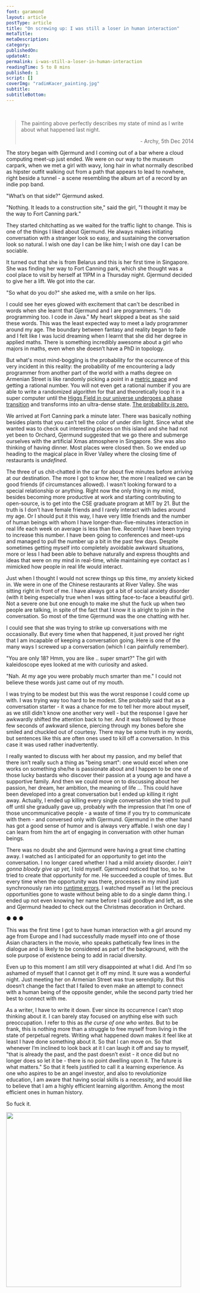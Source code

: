 ```yaml
---
font: garamond
layout: article
postType: article
title: "On screwing up: I was still a loser in human interaction"
metaTitle:
metaDescription: 
category: 
publishedOn: 
updateAt: 
permalink: i-was-still-a-loser-in-human-interaction
readingTime: 5 to 8 mins
published: 1
script: []
coverImg: "radimKacer_painting.jpg"
subtitle:
subtitleBottom:
---
```

 

>The painting above perfectly describes my state of mind as I write about what happened 
last night. 
>
><p style="text-align:right">- Archy, 5th Dec 2014</p>

The story began with Gjermund and I coming out of a bar where a cloud computing meet-up just ended. We were on our way to the museum carpark, when we met a girl with wavy, long hair in what normally described as hipster outfit walking out from a path that appears to lead to nowhere, right beside a tunnel - a scene resembling the album art of a record by an indie pop band. 

"What’s on that side?" Gjermund asked.

"Nothing. It leads to a construction site," said the girl, "I thought it may be the way to Fort Canning park."

They started chitchatting as we waited for the traffic light to change. This is one of the things I liked about Gjermund. He always makes initiating conversation with a stranger look so easy, and sustaining the conversation look so natural. I wish one day I can be like him; I wish one day I can be sociable. 

It turned out that she is from Belarus and this is her first time in Singapore. She was finding her way to Fort Canning park, which she thought was a cool place to visit by herself at 11PM in a Thursday night. Gjermund decided to give her a lift. We got into the car.

"So what do you do?" she asked me, with a smile on her lips.

I could see her eyes glowed with excitement that can't be described in words when she learnt that Gjermund and I are programmers. "I do programming too. I code in Java." My heart skipped a beat as she said these words. This was the least expected way to meet a lady programmer around my age. The boundary between fantasy and reality began to fade and I felt like I was lucid dreaming when I learnt that she did her degree in applied maths. There is something incredibly awesome about a girl who majors in maths, even when she doesn’t have a PhD in topology. 

But what's most mind-boggling is the probability for the occurrence of this very incident in this reality: the probability of me encountering a lady programmer from another part of the world with a maths degree on Armenian Street is like randomly picking a point in a <a target="_blank" href="http://en.wikipedia.org/wiki/Metric_space">metric space</a> and getting a rational number. You will not even get a rational number if you are able to write a randomized algorithm for that and theoretically loop it in a super computer until the <a target="_blank" href="http://www.ted.com/talks/gian_giudice_why_our_universe_might_exist_on_a_knife_edge?language=en">Higgs Field in our universe undergoes a phase transition</a> and transforms into an ultra-dense state. <a target="_blank" href="http://math.stackexchange.com/a/798558/65082">The probability is zero.</a>

We arrived at Fort Canning park a minute later. There was basically nothing besides plants that you can’t tell the color of under dim light. Since what she wanted was to check out interesting places on this island and she had not yet been to Orchard, Gjermund suggested that we go there and submerge ourselves with the artificial Xmas atmosphere in Singapore. She was also thinking of having dinner. Most places were closed then. So we ended up heading to the magical place in River Valley where the closing time of restaurants is <i>undefined</i>.

The three of us chit-chatted in the car for about five minutes before arriving at our destination. The more I got to know her, the more I realized we can be good friends (if circumstances allowed). I wasn't looking forward to a special relationship or anything. Right now the only thing in my mind, besides becoming more productive at work and starting contributing to open-source, is to get into the CSE graduate program at MIT by 21. But the truth is I don’t have female friends and I rarely interact with ladies around my age. Or I should put it this way, I have very little friends and the number of human beings with whom I have longer-than-five-minutes interaction in real life each week on average is less than five. Recently I have been trying to increase this number. I have been going to conferences and meet-ups and managed to pull the number up a bit in the past few days. Despite sometimes getting myself into completely avoidable awkward situations, more or less I had been able to behave naturally and express thoughts and ideas that were on my mind in real-time, while maintaining eye contact as I mimicked how people in real life would interact. 

Just when I thought I would not screw things up this time, my anxiety kicked in. We were in one of the Chinese restaurants at River Valley. She was sitting right in front of me. I have always got a bit of social anxiety disorder (with it being especially true when I was sitting face-to-face a beautiful girl). Not a severe one but one enough to make me shut the fuck up when two people are talking, in spite of the fact that I know it is alright to join in the conversation. So most of the time Gjermund was the one chatting with her.

I could see that she was trying to strike up conversations with me occasionally. But every time when that happened, it just proved her right that I am incapable of keeping a conversation going. Here is one of the many ways I screwed up a conversation (which I can painfully remember).

"You are only 18? Hmm, you are like .. super smart?" The girl with kaleidoscope eyes looked at me with curiosity and asked.

"Nah. At my age you were probably much smarter than me." I could not believe these words just came out of my mouth.

I was trying to be modest but this was the worst response I could come up with. I was trying way too hard to be modest. She probably said that as a conversation starter - it was a chance for me to tell her more about myself, as we still didn't know one another very well - but the response I gave her awkwardly shifted the attention back to her. And it was followed by those few seconds of awkward silence, piercing through my bones before she smiled and chuckled out of courtesy. There may be some truth in my words, but sentences like this are often ones used to kill off a conversation. In this case it was used rather inadvertently.

I really wanted to discuss with her about my passion, and my belief that there isn’t really such a thing as "being smart": one would excel when one works on something she/he is passionate about and I happen to be one of those lucky bastards who discover their passion at a young age and have a supportive family. And then we could move on to discussing about her passion, her dream, her ambition, the meaning of life … This could have been developed into a great conversation but I ended up killing it right away. Actually, I ended up killing every single conversation she tried to pull off until she gradually gave up, probably with the impression that I’m one of those uncommunicative people - a waste of time if you try to communicate with them - and conversed only with Gjermund. Gjermund in the other hand has got a good sense of humor and is always very affable. I wish one day I can learn from him the art of engaging in conversation with other human beings.

There was no doubt she and Gjermund were having a great time chatting away. I watched as I anticipated for an opportunity to get into the conversation. I no longer cared whether I had a mild anxiety disorder. <i>I ain't gonna bloody give up yet,</i> I told myself. Gjermund noticed that too, so he tried to create that opportunity for me. He succeeded a couple of times. But every time when the opportunity was there, processes in my mind just synchronously ran into <a target="_blank" href="http://en.wikipedia.org/wiki/Run_time_(program_lifecycle_phase)">runtime errors</a>. I watched myself as I let the precious opportunities gone to waste without being able to do a single damn thing. I ended up not even knowing her name before I said goodbye and left, as she and Gjermund headed to check out the Christmas decoration in Orchard.

<p class="text-center"> ● ● ● </p>

This was the first time I got to have human interaction with a girl around my age from Europe and I had successfully made myself into one of those Asian characters in the movie, who speaks pathetically few lines in the dialogue and is likely to be considered as part of the background, with the sole purpose of existence being to add in racial diversity.

Even up to this moment I am still very disappointed at what I did. And I’m so ashamed of myself that I cannot get it off my mind. It sure was a wonderful night. Just meeting her on Armenian Street was true serendipity. But this doesn’t change the fact that I failed to even make an attempt to connect with a human being of the opposite gender, while the second party tried her best to connect with me.

As a writer, I have to write it down. Ever since its occurrence I can’t stop thinking about it. I can barely stay focused on anything else with such preoccupation. I refer to this as <i>the curse of one who writes</i>. But to be frank, this is nothing more than a struggle to free myself from living in the state of perpetual regrets. Writing what happened down makes it feel like at least I have done something about it. So that I can move on. So that whenever I’m inclined to look back at it I can laugh it off and say to myself, "that is already the past, and the past doesn’t exist - it once did but no longer does so let it be - there is no point dwelling upon it. The future is what matters." So that it feels justified to call it a learning experience. As one who aspires to be an angel investor, and also to revolutionize education, I am aware that having social skills is a necessity, and would like to believe that I am a highly efficient learning algorithm. Among the most efficient ones in human history.

So fuck it.

<p class="text-center"><img width="470px" src="http://res.cloudinary.com/arc/image/upload/v1422501736/Amy_from_Her_2013_lfi1zw.jpg"></p>